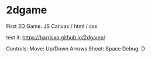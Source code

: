 # 2dgame

First 2D Game. JS Canvas / html / css

test it: https://harrisxo.github.io/2dgame/

Controls: Move: Up/Down Arrows
          Shoot: Space
          Debug: D
